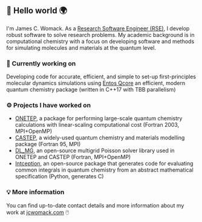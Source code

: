 ## :wave: Hello world :earth_africa:

I'm James C. Womack. As a [Research Software Engineer (RSE)](https://society-rse.org/), I develop robust software to solve research problems. My academic background is in computational chemistry with a focus on developing software and methods for simulating molecules and materials at the quantum level.

### :wrench: Currently working on
Developing code for accurate, efficient, and simple to set-up first-principles molecular dynamics simulations using [Entos Qcore](https://www.entos.ai/) an efficient, modern quantum chemistry package (written in C++17 with TBB parallelism)

### :gear: Projects I have worked on
* [ONETEP](https://onetep.org/), a package for performing large-scale quantum chemistry calculations with linear-scaling computational cost (Fortran 2003, MPI+OpenMP)
* [CASTEP](http://www.castep.org/), a widely-used quantum chemistry and materials modelling package (Fortran 95, MPI)
* [DL_MG](http://dlmg.org), an open-source multigrid Poisson solver library used in ONETEP and CASTEP (Fortran, MPI+OpenMP)
* [Intception](http://intception.net), an open-source package that generates code for evaluating common integrals in quantum chemistry from an abstract mathematical specification (Python, generates C)

### :bulb: More information

You can find up-to-date contact details and more information about my work at [jcwomack.com](jcwomack.com) :computer_mouse:
